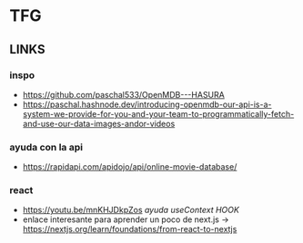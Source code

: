 # TFG

## LINKS

### inspo
 * https://github.com/paschal533/OpenMDB---HASURA  
 * https://paschal.hashnode.dev/introducing-openmdb-our-api-is-a-system-we-provide-for-you-and-your-team-to-programmatically-fetch-and-use-our-data-images-andor-videos  
### ayuda con la api  
 * https://rapidapi.com/apidojo/api/online-movie-database/
### react
 * https://youtu.be/mnKHJDkpZos *ayuda useContext HOOK*
 * enlace interesante para aprender un poco de next.js -> https://nextjs.org/learn/foundations/from-react-to-nextjs 
